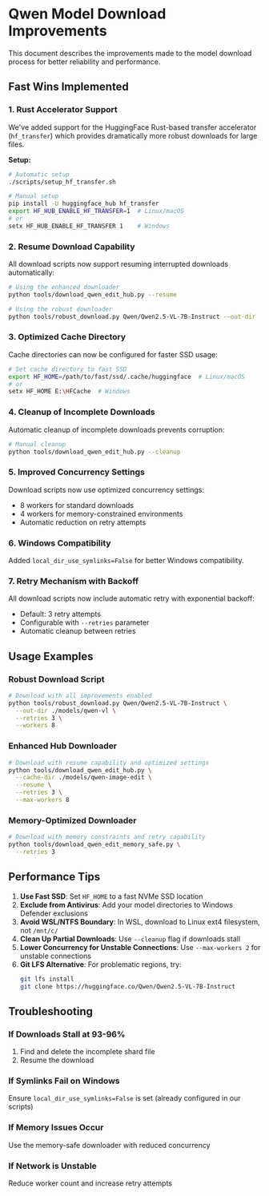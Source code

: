 # Qwen Model Download Improvements

This document describes the improvements made to the model download process for better reliability and performance.

## Fast Wins Implemented

### 1. Rust Accelerator Support

We've added support for the HuggingFace Rust-based transfer accelerator (`hf_transfer`) which provides dramatically more robust downloads for large files.

**Setup:**
```bash
# Automatic setup
./scripts/setup_hf_transfer.sh

# Manual setup
pip install -U huggingface_hub hf_transfer
export HF_HUB_ENABLE_HF_TRANSFER=1  # Linux/macOS
# or
setx HF_HUB_ENABLE_HF_TRANSFER 1    # Windows
```

### 2. Resume Download Capability

All download scripts now support resuming interrupted downloads automatically:

```bash
# Using the enhanced downloader
python tools/download_qwen_edit_hub.py --resume

# Using the robust downloader
python tools/robust_download.py Qwen/Qwen2.5-VL-7B-Instruct --out-dir ./models/qwen-vl
```

### 3. Optimized Cache Directory

Cache directories can now be configured for faster SSD usage:

```bash
# Set cache directory to fast SSD
export HF_HOME=/path/to/fast/ssd/.cache/huggingface  # Linux/macOS
# or
setx HF_HOME E:\HFCache  # Windows
```

### 4. Cleanup of Incomplete Downloads

Automatic cleanup of incomplete downloads prevents corruption:

```bash
# Manual cleanup
python tools/download_qwen_edit_hub.py --cleanup
```

### 5. Improved Concurrency Settings

Download scripts now use optimized concurrency settings:
- 8 workers for standard downloads
- 4 workers for memory-constrained environments
- Automatic reduction on retry attempts

### 6. Windows Compatibility

Added `local_dir_use_symlinks=False` for better Windows compatibility.

### 7. Retry Mechanism with Backoff

All download scripts now include automatic retry with exponential backoff:
- Default: 3 retry attempts
- Configurable with `--retries` parameter
- Automatic cleanup between retries

## Usage Examples

### Robust Download Script

```bash
# Download with all improvements enabled
python tools/robust_download.py Qwen/Qwen2.5-VL-7B-Instruct \
  --out-dir ./models/qwen-vl \
  --retries 3 \
  --workers 8
```

### Enhanced Hub Downloader

```bash
# Download with resume capability and optimized settings
python tools/download_qwen_edit_hub.py \
  --cache-dir ./models/qwen-image-edit \
  --resume \
  --retries 3 \
  --max-workers 8
```

### Memory-Optimized Downloader

```bash
# Download with memory constraints and retry capability
python tools/download_qwen_edit_memory_safe.py \
  --retries 3
```

## Performance Tips

1. **Use Fast SSD**: Set `HF_HOME` to a fast NVMe SSD location
2. **Exclude from Antivirus**: Add your model directories to Windows Defender exclusions
3. **Avoid WSL/NTFS Boundary**: In WSL, download to Linux ext4 filesystem, not `/mnt/c/`
4. **Clean Up Partial Downloads**: Use `--cleanup` flag if downloads stall
5. **Lower Concurrency for Unstable Connections**: Use `--max-workers 2` for unstable connections
6. **Git LFS Alternative**: For problematic regions, try:
   ```bash
   git lfs install
   git clone https://huggingface.co/Qwen/Qwen2.5-VL-7B-Instruct
   ```

## Troubleshooting

### If Downloads Stall at 93-96%
1. Find and delete the incomplete shard file
2. Resume the download

### If Symlinks Fail on Windows
Ensure `local_dir_use_symlinks=False` is set (already configured in our scripts)

### If Memory Issues Occur
Use the memory-safe downloader with reduced concurrency

### If Network is Unstable
Reduce worker count and increase retry attempts
